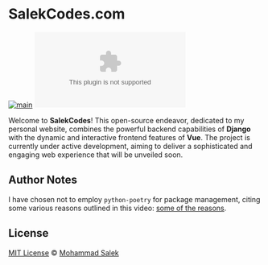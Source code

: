 # SalekCodes.com

[![main](https://github.com/MohammadSalek/salekcodes.com/actions/workflows/django.yml/badge.svg)](https://github.com/MohammadSalek/salekcodes.com/actions/workflows/django.yml)
![GitHub](https://img.shields.io/github/license/MohammadSalek/salekcodes.com?color=cornflowerblue)

Welcome to **SalekCodes**! This open-source endeavor, dedicated to my personal website, combines the powerful backend capabilities of **Django** with the dynamic and interactive frontend features of **Vue**. The project is currently under active development, aiming to deliver a sophisticated and engaging web experience that will be unveiled soon.

## Author Notes

I have chosen not to employ `python-poetry` for package management, citing some various reasons outlined in this video: [some of the reasons](https://youtu.be/Gr9o8MW_pb0).

## License

[MIT License](https://opensource.org/licenses/MIT) © [Mohammad Salek](https://github.com/MohammadSalek)
